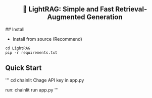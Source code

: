 <center><h2>🚀 LightRAG: Simple and Fast Retrieval-Augmented Generation</h2></center>
## Install

* Install from source (Recommend)

```
cd LightRAG
pip -r requirements.txt
```
## Quick Start
'''
cd chainlit
Chage API key in app.py

run: chainlit run app.py
'''

